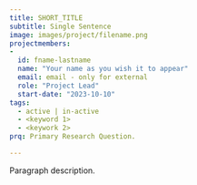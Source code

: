 ```yaml
---
title: SHORT_TITLE
subtitle: Single Sentence
image: images/project/filename.png
projectmembers:
-
  id: fname-lastname
  name: "Your name as you wish it to appear"
  email: email - only for external
  role: "Project Lead"
  start-date: "2023-10-10"
tags: 
  - active | in-active
  - <keyword 1>
  - <keywork 2>
prq: Primary Research Question.

---
```


Paragraph description.
